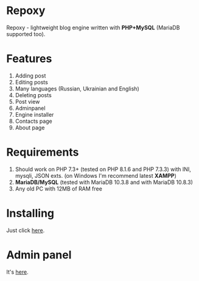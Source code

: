 # Repoxy
Repoxy - lightweight blog engine written with **PHP+MySQL** (MariaDB supported too).

# Features
1. Adding post
2. Editing posts
3. Many languages (Russian, Ukrainian and English)
4. Deleting posts
5. Post view
6. Adminpanel
7. Engine installer
8. Contacts page
9. About page

# Requirements
1. Should work on PHP 7.3+ (tested on PHP 8.1.6 and PHP 7.3.3) with INI, mysqli, JSON exts. (on Windows I'm recommend latest **XAMPP**)
2. **MariaDB/MySQL** (tested with MariaDB 10.3.8 and with MariaDB 10.8.3)
3. Any old PC with 12MB of RAM free

# Installing
Just click <a href="http://localhost/setup">here</a>.

# Admin panel
It's <a href="http://localhost/admpanel">here</a>.
